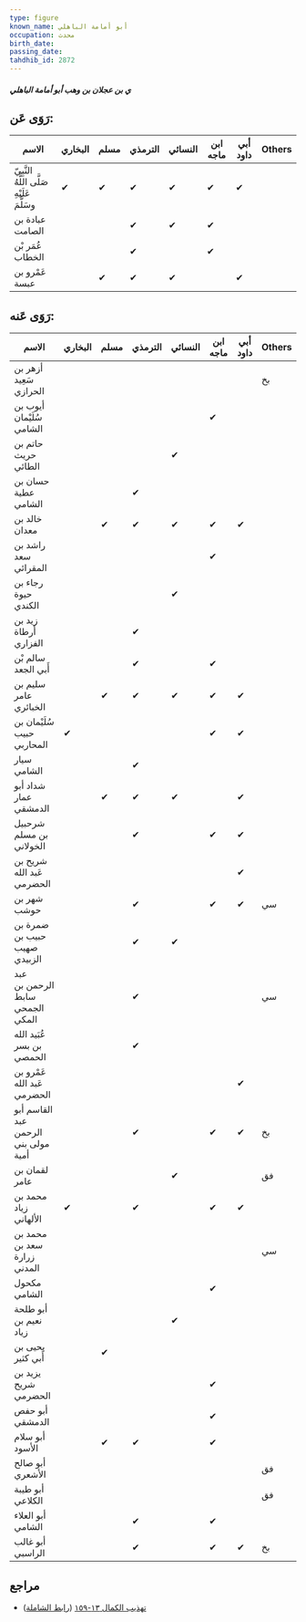 ```yaml
---
type: figure
known_name: أبو أمامة الباهلي
occupation: محدث
birth_date:
passing_date:
tahdhib_id: 2872
---
```

##### ي بن عجلان بن وهب أبو أمامة الباهلي

## رَوَى عَن:
| الاسم                                      | البخاري | مسلم | الترمذي | النسائي | ابن ماجه | أبي داود | Others |
| ------------------------------------------ | ------- | ---- | ------- | ------- | -------- | -------- | ------ |
| النَّبِيّ صَلَّى اللَّهُ عَلَيْهِ وسَلَّمَ | ✔       | ✔    | ✔       | ✔       | ✔        | ✔        |        |
| عبادة بن الصامت                            |         |      | ✔       | ✔       | ✔        |          |        |
| عُمَر بْن الخطاب                           |         |      | ✔       |         | ✔        |          |        |
| عَمْرو بن عبسة                             |         | ✔    | ✔       | ✔       |          | ✔        |        |
## رَوَى عَنه:
| الاسم                               | البخاري | مسلم | الترمذي | النسائي | ابن ماجه | أبي داود | Others |
| ----------------------------------- | ------- | ---- | ------- | ------- | -------- | -------- | ------ |
| أزهر بن سَعِيد الحرازي              |         |      |         |         |          |          | بخ     |
| أيوب بن سُلَيْمان الشامي            |         |      |         |         | ✔        |          |        |
| حاتم بن حريث الطائي                 |         |      |         | ✔       |          |          |        |
| حسان بن عطية الشامي                 |         |      | ✔       |         |          |          |        |
| خالد بن معدان                       |         | ✔    | ✔       | ✔       | ✔        | ✔        |        |
| راشد بن سعد المقرائي                |         |      |         |         | ✔        |          |        |
| رجاء بن حيوة الكندي                 |         |      |         | ✔       |          |          |        |
| زيد بن أرطاة الفزاري                |         |      | ✔       |         |          |          |        |
| سالم بْن أَبي الجعد                 |         |      | ✔       |         | ✔        |          |        |
| سليم بن عامر الخبائري               |         | ✔    | ✔       | ✔       | ✔        | ✔        |        |
| سُلَيْمان بن حبيب المحاربي          | ✔       |      |         |         | ✔        | ✔        |        |
| سيار الشامي                         |         |      | ✔       |         |          |          |        |
| شداد أبو عمار الدمشقي               |         | ✔    | ✔       | ✔       |          | ✔        |        |
| شرحبيل بن مسلم الخولاني             |         |      | ✔       |         | ✔        | ✔        |        |
| شريح بن عَبد الله الحضرمي           |         |      |         |         |          | ✔        |        |
| شهر بن حوشب                         |         |      | ✔       |         | ✔        | ✔        | سي     |
| ضمرة بن حبيب بن صهيب الزبيدي        |         |      | ✔       | ✔       |          |          |        |
| عبد الرحمن بن سابط الجمحي المكي     |         |      | ✔       |         |          |          | سي     |
| عُبَيد الله بن بسر الحمصي           |         |      | ✔       |         |          |          |        |
| عَمْرو بن عَبد الله الحضرمي         |         |      |         |         |          | ✔        |        |
| القاسم أبو عبد الرحمن مولى بني أمية |         |      | ✔       |         | ✔        | ✔        | بخ     |
| لقمان بن عامر                       |         |      |         | ✔       |          |          | فق     |
| محمد بن زياد الألهاني               | ✔       |      | ✔       |         | ✔        | ✔        |        |
| محمد بن سعد بن زرارة المدني         |         |      |         |         |          |          | سي     |
| مكحول الشامي                        |         |      |         |         | ✔        |          |        |
| أبو طلحة نعيم بن زياد               |         |      |         | ✔       |          |          |        |
| يحيى بن أَبي كثير                   |         | ✔    |         |         |          |          |        |
| يزيد بن شريح الحضرمي                |         |      |         |         | ✔        |          |        |
| أبو حفص الدمشقي                     |         |      |         |         | ✔        |          |        |
| أبو سلام الأسود                     |         | ✔    | ✔       |         | ✔        |          |        |
| أبو صالح الأشعري                    |         |      |         |         |          |          | فق     |
| أبو طيبة الكلاعي                    |         |      |         |         |          |          | فق     |
| أبو العلاء الشامي                   |         |      | ✔       |         | ✔        |          |        |
| أبو غالب الراسبي                    |         |      | ✔       |         | ✔        | ✔        | بخ     |
## مراجع
- [تهذيب الكمال ١٣-١٥٩](obsidian://open?vault=Tahdhib-al-Kamal&file=Figures/٢٨٧٢-ي%20بن%20عجلان%20بن%20وهب%20أبو%20أمامة%20الباهلي) ([رابط الشاملة](https://shamela.ws/book/3722/6540))
